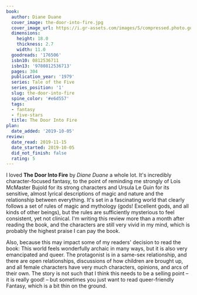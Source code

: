 ```yaml
---
book:
  author: Diane Duane
  cover_image: the-door-into-fire.jpg
  cover_image_url: https://i.gr-assets.com/images/S/compressed.photo.goodreads.com/books/1520785510l/176506._SY160_.jpg
  dimensions:
    height: 18.0
    thickness: 2.7
    width: 11.0
  goodreads: '176506'
  isbn10: 0812536711
  isbn13: '9780812536713'
  pages: 304
  publication_year: '1979'
  series: Tale of the Five
  series_position: '1'
  slug: the-door-into-fire
  spine_color: '#e6d557'
  tags:
  - fantasy
  - five-stars
  title: The Door Into Fire
plan:
  date_added: '2019-10-05'
review:
  date_read: 2019-11-15
  date_started: 2019-10-05
  did_not_finish: false
  rating: 5
---
```


I loved **The Door Into Fire** by *Diane Duane* a whole lot. It's incredibly character-focused fantasy, to the point of reminding me strongly of Lois McMaster Bujold for its strong characters and Ursula Le Guin for its sensitive, almost lyrical descriptions of magic and nature and the relationship between everything. It's set in a fascinating world that clearly follows a set of rules of magic and mythology (gods! Excellent gods, and all kinds of other beings), but the rules are sufficiently mysterious to feel consistent, yet not clinical. I'm writing this review more than a month after reading the book, and the characters are still very vivid in my mind, which is probably the highest praise I can pay the book.

Also, because this may impact some of my readers' decision to read the book: This world feels wonderfully archaic in many ways, but it is also very emancipated and queer. The protagonist is in a same-sex relationship, and there are open relationships, discussions of how children are brought up, and all female characters have very much characters, opinions, and arcs of their own. The story is not such that I think this needs to be a selling point – it is really good! – but sometimes you just want to read queer-friendly Fantasy, which is a bit thin on the ground.
